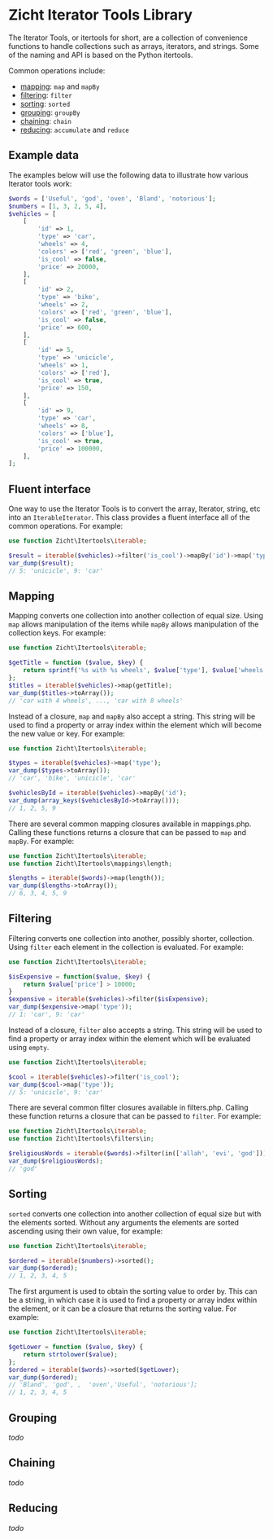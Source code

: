 # Zicht Iterator Tools Library
The Iterator Tools, or itertools for short, are a collection of 
convenience functions to handle collections such as arrays, iterators, 
and strings.  Some of the naming and API is based on the Python 
itertools.

Common operations include:
- [mapping](#mapping): `map` and `mapBy`
- [filtering](#filtering): `filter`
- [sorting](#sorting): `sorted`
- [grouping](#grouping): `groupBy`
- [chaining](#chaining): `chain`
- [reducing](#reducing): `accumulate` and `reduce`

## Example data
The examples below will use the following data to illustrate how various
Iterator tools work:

```php
$words = ['Useful', 'god', 'oven', 'Bland', 'notorious'];
$numbers = [1, 3, 2, 5, 4],
$vehicles = [
    [
        'id' => 1,
        'type' => 'car', 
        'wheels' => 4, 
        'colors' => ['red', 'green', 'blue'], 
        'is_cool' => false, 
        'price' => 20000,
    ],
    [
        'id' => 2,
        'type' => 'bike', 
        'wheels' => 2, 
        'colors' => ['red', 'green', 'blue'], 
        'is_cool' => false, 
        'price' => 600,
    ],
    [
        'id' => 5,
        'type' => 'unicicle', 
        'wheels' => 1, 
        'colors' => ['red'], 
        'is_cool' => true, 
        'price' => 150,
    ],
    [
        'id' => 9,
        'type' => 'car', 
        'wheels' => 8, 
        'colors' => ['blue'], 
        'is_cool' => true, 
        'price' => 100000,
    ],
];

```

## Fluent interface
One way to use the Iterator Tools is to convert the array, Iterator, 
string, etc into an `IterableIterator`.  This class provides a fluent 
interface all of the common operations.  For example:

```php
use function Zicht\Itertools\iterable;

$result = iterable($vehicles)->filter('is_cool')->mapBy('id')->map('type');
var_dump($result);
// 5: 'unicicle', 9: 'car'

```

## Mapping
Mapping converts one collection into another collection of equal size.
Using `map` allows manipulation of the items while `mapBy` allows 
manipulation of the collection keys.  For example:

```php
use function Zicht\Itertools\iterable;

$getTitle = function ($value, $key) {
    return sprintf('%s with %s wheels', $value['type'], $value['wheels']);
};
$titles = iterable($vehicles)->map(getTitle);
var_dump($titles->toArray());
// 'car with 4 wheels', ..., 'car with 8 wheels'
```

Instead of a closure, `map` and `mapBy` also accept a string.  This 
string will be used to find a property or array index within the element 
which will become the new value or key.  For example:

```php
use function Zicht\Itertools\iterable;

$types = iterable($vehicles)->map('type');
var_dump($types->toArray());
// 'car', 'bike', 'unicicle', 'car'

$vehiclesById = iterable($vehicles)->mapBy('id');
var_dump(array_keys($vehiclesById->toArray()));
// 1, 2, 5, 9
```

There are several common mapping closures available in mappings.php.
Calling these functions returns a closure that can be passed to `map` 
and `mapBy`.  For example:

```php
use function Zicht\Itertools\iterable;
use function Zicht\Itertools\mappings\length;

$lengths = iterable($words)->map(length());
var_dump($lengths->toArray());
// 6, 3, 4, 5, 9
```

## Filtering
Filtering converts one collection into another, possibly shorter, 
collection.  Using `filter` each element in the collection is evaluated.
For example:

```php
use function Zicht\Itertools\iterable;

$isExpensive = function($value, $key) {
    return $value['price'] > 10000;
}
$expensive = iterable($vehicles)->filter($isExpensive);
var_dump($expensive->map('type'));
// 1: 'car', 9: 'car'
```

Instead of a closure, `filter` also accepts a string.  This string will
be used to find a property or array index within the element which will
be evaluated using `empty`.

```php
use function Zicht\Itertools\iterable;

$cool = iterable($vehicles)->filter('is_cool');
var_dump($cool->map('type'));
// 5: 'unicicle', 9: 'car'
```

There are several common filter closures available in filters.php.
Calling these function returns a closure that can be passed to `filter`.
For example:

```php
use function Zicht\Itertools\iterable;
use function Zicht\Itertools\filters\in;

$religiousWords = iterable($words)->filter(in(['allah', 'evi', 'god']));
var_dump($religiousWords);
// 'god'
```

## Sorting
`sorted` converts one collection into another collection of equal size
but with the elements sorted.  Without any arguments the elements are 
sorted ascending using their own value, for example:

```php
use function Zicht\Itertools\iterable;

$ordered = iterable($numbers)->sorted();
var_dump($ordered);
// 1, 2, 3, 4, 5
```

The first argument is used to obtain the sorting value to order by.
This can be a string, in which case it is used to find a property or 
array index within the element, or it can be a closure that returns the 
sorting value.  For example: 

```php
use function Zicht\Itertools\iterable;

$getLower = function ($value, $key) {
    return strtolower($value);
};
$ordered = iterable($words)->sorted($getLower);
var_dump($ordered);
// 'Bland', 'god', ,  'oven','Useful', 'notorious'];
// 1, 2, 3, 4, 5
```

## Grouping
_todo_

## Chaining
_todo_

## Reducing
_todo_
